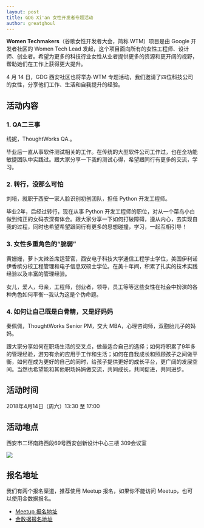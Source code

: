 ```yaml
---
layout: post
title: GDG Xi'an 女性开发者专题活动
author: greatghoul
---
```


**Women Techmakers**（谷歌女性开发者大会，简称 WTM）项目是由 Google 开发者社区的 Women Tech Lead 发起，这个项目面向所有的女性工程师、设计师、创业者。希望为更多的科技行业女性从业者提供更多的资源和更开阔的视野，帮助她们在工作上获得更大提升。

4 月 14 日，GDG 西安社区也将举办 WTM 专题活动，我们邀请了四位科技公司的女性，分享他们工作、生活和自我提升的经验。

## 活动内容

### 1. QA二三事

线妮，ThoughtWorks QA.。

毕业后一直从事软件测试相关的工作。在传统的大型软件公司工作过，也在全功能敏捷团队中实践过。跟大家分享一下我的测试心得，希望跟同行有更多的交流，学习。

### 2. 转行，没那么可怕

刘培，就职于西安一家人脸识别初创团队，担任 Python 开发工程师。

毕业2年，后经过转行，现在从事 Python 开发工程师的职位，对从一个菜鸟小白做到纯正的女码农深有体会。跟大家分享一下如何打破障碍，遵从内心，去实现自我的过程，同时也希望希望跟同行有更多的思想碰撞，学习，一起互相引导！

### 3. 女性多重角色的“脆弱”

黄姗姗，萝卜太辣首席运营官，西安电子科技大学通信工程学士学位，美国伊利诺伊香槟分校工程管理和电子信息双硕士学位。在美十年间，积累了扎实的技术实践经验以及丰富的管理经验。

女儿，爱人，母亲，工程师，创业者，领导，员工等等这些女性在社会中扮演的各种角色如何平衡--我认为这是个伪命题。

### 4. 如何让自己既是白骨精，又是好妈妈

秦佩佩，ThoughtWorks Senior PM，交大 MBA，心理咨询师，双胞胎儿子的妈妈。

跟大家分享如何在职场生活的交叉点，做最适合自己的选择；如何将积累了9年多的管理经验，游刃有余的应用于工作和生活；如何在自我成长和照顾孩子之间做平衡，如何在成为更好的自己的同时，给孩子提供更好的成长平台，更广阔的发展空间。当然也希望能和其他职场妈妈做交流，共同成长，共同促进，共同进步。

## 活动时间

2018年4月14日（周六）13:30 至 17:00

## 活动地点

西安市二环南路西段69号西安创新设计中心三楼 309会议室 

![](http://greatghoul.b0.upaiyun.com/1804/sfltk5u9bQRP.png)

## 报名地址

我们有两个报名渠道，推荐使用 Meetup 报名，如果你不能访问 Meetup，也可以使用金数据报名。

- [Meetup 报名地址](https://www.meetup.com/GDG-Xian/events/249540416/)
- [金数据报名地址](https://jinshuju.net/f/gDxF6T)
